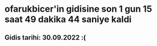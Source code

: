 # ofarukbicer'in gidisine son 1 gun 15 saat 49 dakika 44 saniye kaldi

## Gidis tarihi: 30.09.2022 :(